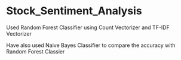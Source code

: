# Stock_Sentiment_Analysis

Used Random Forest Classifier using Count Vectorizer and TF-IDF Vectorizer

Have also used Naive Bayes Classifier to compare the accuracy with Random Forest Classier
